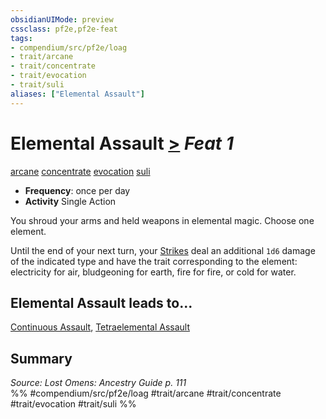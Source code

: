 ```yaml
---
obsidianUIMode: preview
cssclass: pf2e,pf2e-feat
tags:
- compendium/src/pf2e/loag
- trait/arcane
- trait/concentrate
- trait/evocation
- trait/suli
aliases: ["Elemental Assault"]
---
```

# Elemental Assault  [>](../../rules/core-rulebook/chapter-9-playing-the-game.md#Actions "Single Action") *Feat 1*  
[arcane](../../rules/traits/arcane.md)  [concentrate](../../rules/traits/concentrate.md)  [evocation](../../rules/traits/evocation.md)  [suli](../../rules/traits/suli-b2.md)  

- **Frequency**: once per day
- **Activity** Single Action

You shroud your arms and held weapons in elemental magic. Choose one element.

Until the end of your next turn, your [Strikes](../../rules/actions/strike.md) deal an additional `1d6` damage of the indicated type and have the trait corresponding to the element: electricity for air, bludgeoning for earth, fire for fire, or cold for water.

## Elemental Assault leads to...

[Continuous Assault](continuous-assault-loag.md), [Tetraelemental Assault](tetraelemental-assault-loag.md)

## Summary

*Source: Lost Omens: Ancestry Guide p. 111*  
%% #compendium/src/pf2e/loag #trait/arcane #trait/concentrate #trait/evocation #trait/suli %%